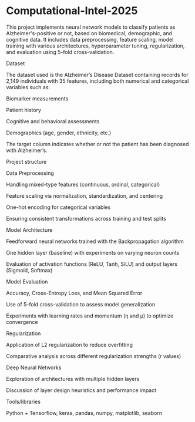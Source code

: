 # Computational-Intel-2025
This project implements neural network models to classify patients as Alzheimer's-positive or not, based on biomedical, demographic, and cognitive data. It includes data preprocessing, feature scaling, model training with various architectures, hyperparameter tuning, regularization, and evaluation using 5-fold cross-validation.

Dataset


The dataset used is the Alzheimer’s Disease Dataset containing records for 2,149 individuals with 35 features, including both numerical and categorical variables such as:

Biomarker measurements

Patient history

Cognitive and behavioral assessments

Demographics (age, gender, ethnicity, etc.)

The target column indicates whether or not the patient has been diagnosed with Alzheimer’s.


Project structure


Data Preprocessing

Handling mixed-type features (continuous, ordinal, categorical)

Feature scaling via normalization, standardization, and centering

One-hot encoding for categorical variables

Ensuring consistent transformations across training and test splits

Model Architecture

Feedforward neural networks trained with the Backpropagation algorithm

One hidden layer (baseline) with experiments on varying neuron counts

Evaluation of activation functions (ReLU, Tanh, SiLU) and output layers (Sigmoid, Softmax)

Model Evaluation

Accuracy, Cross-Entropy Loss, and Mean Squared Error

Use of 5-fold cross-validation to assess model generalization

Experiments with learning rates and momentum (η and μ) to optimize convergence

Regularization

Application of L2 regularization to reduce overfitting

Comparative analysis across different regularization strengths (r values)

Deep Neural Networks

Exploration of architectures with multiple hidden layers

Discussion of layer design heuristics and performance impact


Tools/libraries

Python + Tensorflow, keras, pandas, numpy, matplotlib, seaborn
